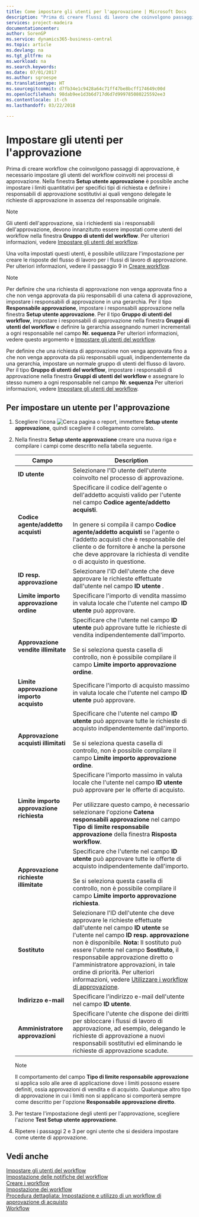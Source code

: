 ```yaml
---
title: Come impostare gli utenti per l'approvazione | Microsoft Docs
description: "Prima di creare flussi di lavoro che coinvolgono passaggi di approvazione, è necessario impostare gli utenti del flusso di lavoro coinvolti nei processi di approvazione. Nella finestra Setup utente approvazione è possibile anche impostare i limiti quantitativi per specifici tipi di richiesta e definire i responsabili di approvazione sostitutivi ai quali vengono delegate le richieste di approvazione in assenza del responsabile originale."
services: project-madeira
documentationcenter: 
author: SorenGP
ms.service: dynamics365-business-central
ms.topic: article
ms.devlang: na
ms.tgt_pltfrm: na
ms.workload: na
ms.search.keywords: 
ms.date: 07/01/2017
ms.author: sgroespe
ms.translationtype: HT
ms.sourcegitcommit: d7fb34e1c9428a64c71ff47be8bcff174649c00d
ms.openlocfilehash: 98dab9ee1d3b6d717d6d7d999785080225592ee3
ms.contentlocale: it-ch
ms.lasthandoff: 03/22/2018

---
```

# <a name="set-up-approval-users"></a>Impostare gli utenti per l'approvazione
Prima di creare workflow che coinvolgono passaggi di approvazione, è necessario impostare gli utenti del workflow coinvolti nei processi di approvazione. Nella finestra **Setup utente approvazione** è possibile anche impostare i limiti quantitativi per specifici tipi di richiesta e definire i responsabili di approvazione sostitutivi ai quali vengono delegate le richieste di approvazione in assenza del responsabile originale.  

> [!NOTE]  
>  Gli utenti dell'approvazione, sia i richiedenti sia i responsabili dell'approvazione, devono innanzitutto essere impostati come utenti del workflow nella finestra **Gruppo di utenti del workflow**. Per ulteriori informazioni, vedere [Impostare gli utenti del workflow](across-how-to-set-up-workflow-users.md).  

 Una volta impostati questi utenti, è possibile utilizzare l'impostazione per creare le risposte del flusso di lavoro per i flussi di lavoro di approvazione. Per ulteriori informazioni, vedere il passaggio 9 in [Creare workflow](across-how-to-create-workflows.md).  

> [!NOTE]  
>  Per definire che una richiesta di approvazione non venga approvata fino a che non venga approvata da più responsabili di una catena di approvazione, impostare i responsabili di approvazione in una gerarchia. Per il tipo **Responsabile approvazione**, impostare i responsabili approvazione nella finestra **Setup utente approvazione**. Per il tipo **Gruppo di utenti del workflow**, impostare i responsabili di approvazione nella finestra **Gruppi di utenti del workflow** e definire la gerarchia assegnando numeri incrementali a ogni responsabile nel campo **Nr. sequenza**   Per ulteriori informazioni, vedere questo argomento e [Impostare gli utenti del workflow](across-how-to-set-up-workflow-users.md).  
>   
>  Per definire che una richiesta di approvazione non venga approvata fino a che non venga approvata da più responsabili uguali, indipendentemente da una gerarchia, impostare un normale gruppo di utenti del flusso di lavoro. Per il tipo **Gruppo di utenti del workflow**, impostare i responsabili di approvazione nella finestra **Gruppi di utenti del workflow** e assegnare lo stesso numero a ogni responsabile nel campo **Nr. sequenza**   Per ulteriori informazioni, vedere [Impostare gli utenti del workflow](across-how-to-set-up-workflow-users.md).  

## <a name="to-set-up-an-approval-user"></a>Per impostare un utente per l'approvazione  
1. Scegliere l'icona ![Cerca pagina o report](media/ui-search/search_small.png "Cerca pagina o report"), immettere **Setup utente approvazione**, quindi scegliere il collegamento correlato.  
2. Nella finestra **Setup utente approvazione** creare una nuova riga e compilare i campi come descritto nella tabella seguente.  

    |Campo|Description|  
    |---------------------------------|---------------------------------------|  
    |**ID utente**|Selezionare l'ID utente dell'utente coinvolto nel processo di approvazione.|  
    |**Codice agente/addetto acquisti**|Specificare il codice dell'agente o dell'addetto acquisti valido per l'utente nel campo **Codice agente/addetto acquisti**.<br /><br /> In genere si compila il campo **Codice agente/addetto acquisti** se l'agente o l'addetto acquisti che è responsabile del cliente o de fornitore è anche la persone che deve approvare la richiesta di vendite o di acquisto in questione.|  
    |**ID resp. approvazione**|Selezionare l'ID dell'utente che deve approvare le richieste effettuate dall'utente nel campo **ID utente** .|  
    |**Limite importo approvazione ordine**|Specificare l'importo di vendita massimo in valuta locale che l'utente nel campo  **ID utente** può approvare.|  
    |**Approvazione vendite illimitate**|Specificare che l'utente nel campo **ID utente** può approvare tutte le richieste di vendita indipendentemente dall'importo.<br /><br /> Se si seleziona questa casella di controllo, non è possibile compilare il campo **Limite importo approvazione ordine**.|  
    |**Limite approvazione importo acquisto**|Specificare l'importo di acquisto massimo in valuta locale che l'utente nel campo  **ID utente** può approvare.|  
    |**Approvazione acquisti illimitati**|Specificare che l'utente nel campo **ID utente** può approvare tutte le richieste di acquisto indipendentemente dall'importo.<br /><br /> Se si seleziona questa casella di controllo, non è possibile compilare il campo **Limite importo approvazione ordine**.|  
    |**Limite importo approvazione richiesta**|Specificare l'importo massimo in valuta locale che l'utente nel campo **ID utente**  può approvare per le offerte di acquisto.<br /><br /> Per utilizzare questo campo, è necessario selezionare l'opzione **Catena responsabili approvazione** nel campo **Tipo di limite responsabile approvazione** della finestra **Risposta workflow**.|  
    |**Approvazione richieste illimitate**|Specificare che l'utente nel campo **ID utente** può approvare tutte le offerte di acquisto indipendentemente dall'importo.<br /><br /> Se si seleziona questa casella di controllo, non è possibile compilare il campo **Limite importo approvazione richiesta**.|  
    |**Sostituto**|Selezionare l'ID dell'utente che deve approvare le richieste effettuate dall'utente nel campo **ID utente** se l'utente nel campo **ID resp. approvazione** non è disponibile. **Nota:** Il sostituto può essere l'utente nel campo **Sostituto**, il responsabile approvazione diretto o l'amministratore approvazioni, in tale ordine di priorità. Per ulteriori informazioni, vedere [Utilizzare i workflow di approvazione](across-how-use-approval-workflows.md).|  
    |**Indirizzo e-mail**|Specificare l'indirizzo e-mail dell'utente nel campo **ID utente**.|  
    |**Amministratore approvazioni**|Specificare l'utente che dispone dei diritti per sbloccare i flussi di lavoro di approvazione, ad esempio, delegando le richieste di approvazione a nuovi responsabili sostitutivi ed eliminando le richieste di approvazione scadute.|  

    > [!NOTE]  
    >  Il comportamento del campo **Tipo di limite responsabile approvazione** si applica solo alle aree di applicazione dove i limiti possono essere definiti, ossia approvazioni di vendita e di acquisto. Qualunque altro tipo di approvazione in cui i limiti non si applicano si comporterà sempre come descritto per l'opzione **Responsabile approvazione diretto**.  

3. Per testare l'impostazione degli utenti per l'approvazione, scegliere l'azione **Test Setup utente approvazione**.  
4. Ripetere i passaggi 2 e 3 per ogni utente che si desidera impostare come utente di approvazione.  

## <a name="see-also"></a>Vedi anche  
[Impostare gli utenti del workflow](across-how-to-set-up-workflow-users.md)   
[Impostazione delle notifiche del workflow](across-setting-up-workflow-notifications.md)   
[Creare i workflow](across-how-to-create-workflows.md)   
[Impostazione dei workflow](across-set-up-workflows.md)   
[Procedura dettagliata: Impostazione e utilizzo di un workflow di approvazione di acquisto](walkthrough-setting-up-and-using-a-purchase-approval-workflow.md)   
[Workflow](across-workflow.md)   

